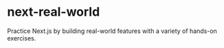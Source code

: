 # next-real-world
Practice Next.js by building real-world features with a variety of hands-on exercises.
